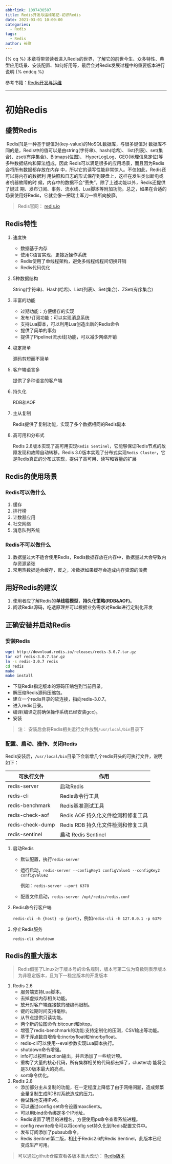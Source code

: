 ```yaml
---
abbrlink: 1097430507
title: Redis开发与运维笔记-初识Redis
date: 2021-03-01 10:00:00
categories:
  - Redis
tags:
  - Redis
author: 长歌
---
```


{% cq %}
本章将带领读者进入Redis的世界，了解它的前世今生、众多特性、典型应用场景、安装配置、如何好用等，最后会对Redis发展过程中的重要版本进行说明
{% endcq %}
<!-- more -->

参考书籍：[Redis开发与运维](https://book.douban.com/subject/26971561/)
<hr>

# 初始Redis

## 盛赞Redis

​  Redis[1]是一种基于键值对(key-value)的NoSQL数据库，与很多键值对 数据库不同的是，Redis中的值可以是由string(字符串)、hash(哈希)、 list(列表)、set(集合)、zset(有序集合)、Bitmaps(位图)、 HyperLogLog、GEO(地理信息定位)等多种数据结构和算法组成，因此 Redis可以满足很多的应用场景，而且因为Redis会将所有数据都存放在内存 中，所以它的读写性能非常惊人。不仅如此，Redis还可以将内存的数据利 用快照和日志的形式保存到硬盘上，这样在发生类似断电或者机器故障的时 候，内存中的数据不会“丢失”。除了上述功能以外，Redis还提供了键过 期、发布订阅、事务、流水线、Lua脚本等附加功能。总之，如果在合适的 场景使用好Redis，它就会像一把瑞士军刀一样所向披靡。

> Redis官网：  [redis.io](http://redis.io)

## Redis特性

1. 速度快

   - 数据基于内存
   - 使用C语言实现，更接近操作系统
   - Redis使用了单线程架构，避免多线程线程间切换开销
   - Redis代码优化

2. 5种数据结构

   String(字符串)、Hash(哈希)、List(列表)、Set(集合)、ZSet(有序集合)

3. 丰富的功能

   - 过期功能：方便缓存的实现
   - 发布/订阅功能：可以实现消息系统
   - 支持Lua脚本，可以利用Lua创造出新的Redis命令
   - 提供了简单的事务
   - 提供了Pipeline(流水线)功能，可以减少网络开销

4. 稳定简单

   源码剪短而不简单

5. 客户端语言多

   提供了多种语言的客户端

6. 持久化

   RDB和AOF

7. 主从复制

   Redis提供了复制功能，实现了多个数据相同的Redis副本

8. 高可用和分布式

   Redis 2.8版本实现了高可用实现`Redis Sentinel`，它能够保证Redis节点的故障发现和故障自动转移。Redis 3.0版本实现了分布式实现`Redis Cluster`，它是Redis真正的分布式实现，提供了高可用、读写和容量的扩展

## Redis的使用场景

### Redis可以做什么

1. 缓存
2. 排行榜
3. 计数器应用
4. 社交网络
5. 消息队列系统

### Redis不可以做什么

1. 数据量过大不适合使用Redis，Redis数据存放在内存中，数据量过大会导致内存资源紧张
2. 常用热数据适合缓存，反之，冷数据如果缓存会造成内存资源的浪费

## 用好Redis的建议

1. 使用者应了解Redis的**单线程模型**，**持久化策略(RDB&AOF)**。
2. 阅读Redis源码，吃透原理并可以根据业务需求对Redis进行定制化开发

## 正确安装并启动Redis

### 安装Redis

```bash
wget http://download.redis.io/releases/redis-3.0.7.tar.gz
tar xzf redis-3.0.7.tar.gz
ln -s redis-3.0.7 redis
cd redis
make
make install
```

- 下载Redis指定版本的源码压缩包到当前目录。 
- 解压缩Redis源码压缩包。 
- 建立一个redis目录的软连接，指向redis-3.0.7。 
- 进入redis目录。 
- 编译(编译之前确保操作系统已经安装gcc)。 
- 安装

> 注： 安装后会将Redis相关运行文件放到`/usr/local/bin`目录下

### 配置、启动、操作、关闭Redis

​  Redis安装后，`/usr/local/bin`目录下会新增几个redis开头的可执行文件，说明如下：

| 可执行文件       | 作用                               |
| ---------------- | ---------------------------------- |
| redis-server     | 启动Redis                          |
| redis-cli        | Redis命令行工具                    |
| redis-benchmark  | Redis基准测试工具                  |
| redis-check-aof  | Redis AOF 持久化文件检测和修复工具 |
| redis-check-dump | Redis RDB 持久化文件检测和修复工具 |
| redis-sentinel   | 启动 Redis Sentinel                |

1. 启动Redis

   - 默认配置，执行`redis-server`

   - 运行启动，`redis-server --configKey1 configValue1 --configKey2 configValue2`

     例如：`redis-server --port 6378`

   - 配置文件启动，`redis-server /opt/redis/redis.conf`

2. Redis命令行客户端

   `redis-cli -h {host} -p {port}`，例如`redis-cli -h 127.0.0.1 -p 6379`

3. 停止Redis服务

   `redis-cli shutdown`

## Redis的重大版本

> Redis借鉴了Linux对于版本号的命名规则，版本号第二位为奇数则表示版本为非稳定版本，且为下一稳定版本的开发版本

1. Redis 2.6
   - 服务端支持Lua脚本。
   - 去掉虚拟内存相关功能。
   - 放开对客户端连接数的硬编码限制。
   - 键的过期时间支持毫秒。
   - 从节点提供只读功能。
   - 两个新的位图命令:bitcount和bitop。
   - 增强了redis-benchmark的功能:支持定制化的压测，CSV输出等功能。
   - 基于浮点数自增命令:incrbyfloat和hincrbyfloat。
   - redis-cli可以使用--eval参数实现Lua脚本执行。
   - shutdown命令增强。
   - info可以按照section输出，并且添加了一些统计项。
   - 重构了大量的核心代码，所有集群相关的代码都去掉了，cluster功 能将会是3.0版本最大的亮点。
   - sort命令优化。
2. Redis 2.8
   - 添加部分主从复制的功能，在一定程度上降低了由于网络问题，造成频繁全量复制生成RDB对系统造成的压力。
   - 尝试性地支持IPv6。
   - 可以通过config set命令设置maxclients。
   - 可以用bind命令绑定多个IP地址。
   - Redis设置了明显的进程名，方便使用ps命令查看系统进程。
   - config rewrite命令可以将config set持久化到Redis配置文件中。
   - 发布订阅添加了pubsub命令。
   - Redis Sentinel第二版，相比于Redis2.6的Redis Sentinel，此版本已经 变成生产可用。

> 可以通过github仓库查看各版本重大改动： [Redis版本](https://github.com/redis/redis/tags)
